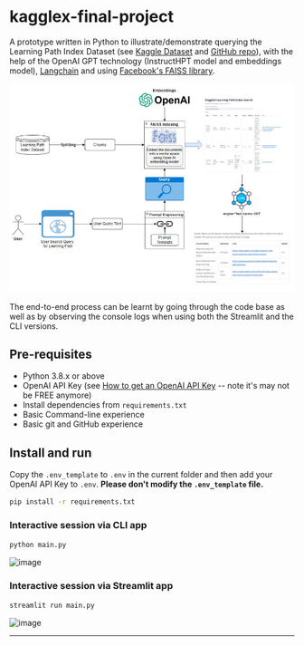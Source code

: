 # kagglex-final-project

A prototype written in Python to illustrate/demonstrate querying the Learning Path Index Dataset (see [Kaggle Dataset](https://www.kaggle.com/datasets/neomatrix369/learning-path-index-dataset) and [GitHub repo](https://github.com/neomatrix369/learning-path-index)), with the help of the OpenAI GPT technology (InstructHPT model and embeddings model), [Langchain](https://python.langchain.com/) and using [Facebook's FAISS library](https://faiss.ai/).


![Alt Text](https://github.com/mbhoge/kagglex-final-project/blob/main/Capture.JPG)

The end-to-end process can be learnt by going through the code base as well as by observing the console logs when using both the Streamlit and the CLI versions.

## Pre-requisites

- Python 3.8.x or above
- OpenAI API Key (see [How to get an OpenAI API Key](https://www.howtogeek.com/885918/how-to-get-an-openai-api-key/) -- note it's may not be FREE anymore)
- Install dependencies from `requirements.txt`
- Basic Command-line experience
- Basic git and GitHub experience

## Install and run

Copy the `.env_template` to `.env` in the current folder and then add your OpenAI API Key to `.env`. 
**Please don't modify the `.env_template` file.**


```bash
pip install -r requirements.txt
```

### Interactive session via CLI app

```bash
python main.py
```

![image](https://github.com/mbhoge/kagglex-final-project/assets/1570917/9bb04765-623d-452a-bcd0-82abf74ce6a9)


### Interactive session via Streamlit app

```bash
streamlit run main.py
```

![image](https://github.com/mbhoge/kagglex-final-project/assets/1570917/714eabc6-90bf-4e48-bf45-f2c8a307bf5a)

---
